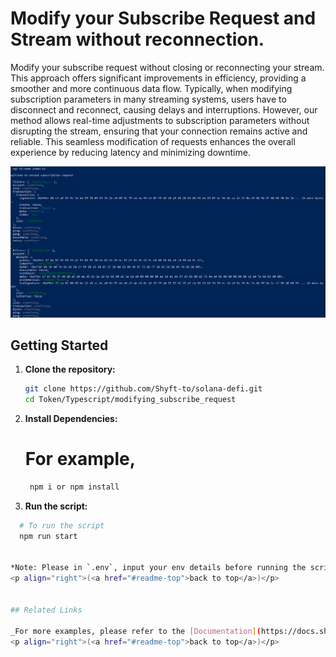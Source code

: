 <a id="readme-top"></a>
# Modify your Subscribe Request and Stream without reconnection. 

Modify your subscribe request without closing or reconnecting your stream. 
This approach offers significant improvements in efficiency, providing a smoother and more continuous data flow.
Typically, when modifying subscription parameters in many streaming systems, users have to disconnect and reconnect, causing delays and interruptions. However, our method allows real-time adjustments to subscription parameters without disrupting the stream, ensuring that your connection remains active and reliable. This seamless modification of requests enhances the overall experience by reducing latency and minimizing downtime.

![screenshot](assets/usage-screenshot.png?raw=true "Screenshot")

## Getting Started

1. **Clone the repository:**
   ```bash
   git clone https://github.com/Shyft-to/solana-defi.git
   cd Token/Typescript/modifying_subscribe_request

2. **Install Dependencies:**
    # For example,
   ```bash 
    npm i or npm install

3. **Run the script:**
  ```bash
    # To run the script
    npm run start


 *Note: Please in `.env`, input your env details before running the script.*
<p align="right">(<a href="#readme-top">back to top</a>)</p>


## Related Links

_For more examples, please refer to the [Documentation](https://docs.shyft.to/solana-fast-grpc/grpc-docs)_, _or feel free to visit our [Website](https://shyft.to/)_, _to get a free API Key_.
<p align="right">(<a href="#readme-top">back to top</a>)</p>   
